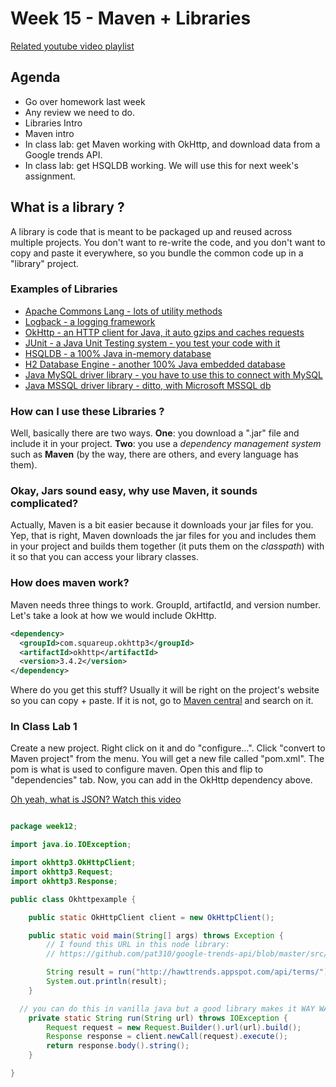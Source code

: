 # Week 15 - Maven + Libraries

[Related youtube video playlist](https://www.youtube.com/playlist?list=PLWRvoIK5KFylpbX_0dFKre1SRhvRFHIwJ)

## Agenda

 - Go over homework last week
 - Any review we need to do.
 - Libraries Intro
 - Maven intro
 - In class lab: get Maven working with OkHttp, and download data from a Google trends API.
 - In class lab: get HSQLDB working. We will use this for next week's assignment.

## What is a library ?

A library is code that is meant to be packaged up and reused across multiple projects. You don't want to re-write the code, and you don't want to copy and paste it everywhere, so you bundle the common code up in a "library" project.

### Examples of Libraries

 - [Apache Commons Lang - lots of utility methods](https://commons.apache.org/proper/commons-lang/)
 - [Logback - a logging framework](http://logback.qos.ch/)
 - [OkHttp - an HTTP client for Java, it auto gzips and caches requests](http://square.github.io/okhttp/)
 - [JUnit - a Java Unit Testing system - you test your code with it](http://junit.org/junit4/)
 - [HSQLDB - a 100% Java in-memory database](http://hsqldb.org/)
 - [H2 Database Engine - another 100% Java embedded database](http://www.h2database.com/html/main.html)
 - [Java MySQL driver library - you have to use this to connect with MySQL](https://www.mysql.com/products/connector/)
 - [Java MSSQL driver library - ditto, with Microsoft MSSQL db](https://msdn.microsoft.com/en-us/library/mt484311(v=sql.110).aspx)


### How can I use these Libraries ?

Well, basically there are two ways. **One**: you download a ".jar" file and include it in your project. **Two**: you use a _dependency management system_ such as **Maven** (by the way, there are others, and every language has them).


### Okay, Jars sound easy, why use Maven, it sounds complicated?

Actually, Maven is a bit easier because it downloads your jar files for you. Yep, that is right, Maven downloads the jar files for you and includes them in your project and builds them together (it puts them on the _classpath_) with it so that you can access your library classes.


### How does maven work?

Maven needs three things to work. GroupId, artifactId, and version number. Let's take a look at how we would include OkHttp.

```xml
<dependency>
  <groupId>com.squareup.okhttp3</groupId>
  <artifactId>okhttp</artifactId>
  <version>3.4.2</version>
</dependency>
```

Where do you get this stuff? Usually it will be right on the project's website so you can copy + paste. If it is not, go to [Maven central](http://search.maven.org/) and search on it.


### In Class Lab 1

Create a new project. Right click on it and do "configure...". Click "convert to Maven project" from the menu. You will get a new file called "pom.xml". The pom is what is used to configure maven. Open this and flip to "dependencies" tab.  Now, you can add in the OkHttp dependency above.  


[Oh yeah, what is JSON? Watch this video](https://www.youtube.com/watch?v=WWa0cg_xMC8)


```java

package week12;

import java.io.IOException;

import okhttp3.OkHttpClient;
import okhttp3.Request;
import okhttp3.Response;

public class Okhttpexample {

	public static OkHttpClient client = new OkHttpClient();

	public static void main(String[] args) throws Exception {
		// I found this URL in this node library:
		// https://github.com/pat310/google-trends-api/blob/master/src/utils/hotTrends.js

		String result = run("http://hawttrends.appspot.com/api/terms/");
		System.out.println(result);
	}

  // you can do this in vanilla java but a good library makes it WAY WAY WAY easier!
	private static String run(String url) throws IOException {
		Request request = new Request.Builder().url(url).build();
		Response response = client.newCall(request).execute();
		return response.body().string();
	}

}
```
